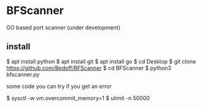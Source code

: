 # BFScanner
GO based port scanner (under development)

install
-------

$ apt install python
$ apt install git
$ apt install go
$ cd Desktop
$ git clone https://github.com/Bedoff/BFScanner
$ cd BFScanner
$ python3 bfscanner.py


some code you can try if you get an error

$ sysctl -w vm.overcommit_memory=1
$ ulimit -n 50000











